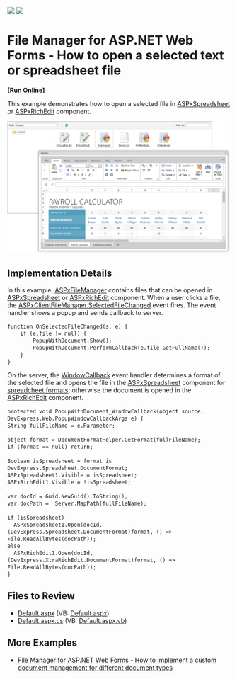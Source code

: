 <!-- default badges list -->
[![](https://img.shields.io/badge/Open_in_DevExpress_Support_Center-FF7200?style=flat-square&logo=DevExpress&logoColor=white)](https://supportcenter.devexpress.com/ticket/details/T318308)
[![](https://img.shields.io/badge/📖_How_to_use_DevExpress_Examples-e9f6fc?style=flat-square)](https://docs.devexpress.com/GeneralInformation/403183)
<!-- default badges end -->

# File Manager for ASP.NET Web Forms - How to open a selected text or spreadsheet file
<!-- run online -->
**[[Run Online]](https://codecentral.devexpress.com/t318308/)**
<!-- run online end -->

This example demonstrates how to open a selected file in [ASPxSpreadsheet](https://docs.devexpress.com/AspNet/DevExpress.Web.ASPxSpreadsheet.ASPxSpreadsheet) or [ASPxRichEdit](https://docs.devexpress.com/AspNet/DevExpress.Web.ASPxRichEdit.ASPxRichEdit) component. 

![](file-manager-and-spreadsheet.png)

## Implementation Details

In this example, [ASPxFileManager](https://docs.devexpress.com/AspNet/DevExpress.Web.ASPxFileManager) contains files that can be opened in [ASPxSpreadsheet](https://docs.devexpress.com/AspNet/DevExpress.Web.ASPxSpreadsheet.ASPxSpreadsheet) or [ASPxRichEdit](https://docs.devexpress.com/AspNet/DevExpress.Web.ASPxRichEdit.ASPxRichEdit) component. When a user clicks a file, the [ASPxClientFileManager.SelectedFileChanged](https://docs.devexpress.com/AspNet/js-ASPxClientFileManager.SelectedFileChanged) event fires. The event handler shows a popup and sends callback to server.

```jscript
function OnSelectedFileChanged(s, e) {
    if (e.file != null) {
        PopupWithDocument.Show();
        PopupWithDocument.PerformCallback(e.file.GetFullName());
    }
}
```
On the server, the [WindowCallback](https://docs.devexpress.com/AspNet/DevExpress.Web.ASPxPopupControlBase.WindowCallback) event handler determines a format of the selected file and opens the file in the [ASPxSpreadsheet](https://docs.devexpress.com/AspNet/DevExpress.Web.ASPxSpreadsheet.ASPxSpreadsheet) component for [spreadcheet formats](https://docs.devexpress.com/OfficeFileAPI/DevExpress.Spreadsheet.DocumentFormat._members#fields); otherwise the document is opened in the [ASPxRichEdit](https://docs.devexpress.com/AspNet/DevExpress.Web.ASPxRichEdit.ASPxRichEdit) component.

```scharp
protected void PopupWithDocument_WindowCallback(object source, DevExpress.Web.PopupWindowCallbackArgs e) {
String fullFileName = e.Parameter;

object format = DocumentFormatHelper.GetFormat(fullFileName);
if (format == null) return;

Boolean isSpreadsheet = format is DevExpress.Spreadsheet.DocumentFormat;
ASPxSpreadsheet1.Visible = isSpreadsheet;
ASPxRichEdit1.Visible = !isSpreadsheet;

var docId = Guid.NewGuid().ToString();
var docPath =  Server.MapPath(fullFileName);

if (isSpreadsheet)
  ASPxSpreadsheet1.Open(docId, (DevExpress.Spreadsheet.DocumentFormat)format, () => File.ReadAllBytes(docPath));
else
  ASPxRichEdit1.Open(docId, (DevExpress.XtraRichEdit.DocumentFormat)format, () => File.ReadAllBytes(docPath));
}
```

## Files to Review

* [Default.aspx](./CS/Default.aspx) (VB: [Default.aspx](./VB/Default.aspx))
* [Default.aspx.cs](./CS/Default.aspx.cs) (VB: [Default.aspx.vb](./VB/Default.aspx.vb))

## More Examples

* [File Manager for ASP.NET Web Forms - How to implement a custom document management for different document types](https://github.com/DevExpress-Examples/asp-net-web-forms-file-manager-custom-document-management)
